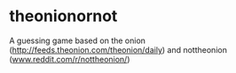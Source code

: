 theonionornot
=============

A guessing game based on the onion (http://feeds.theonion.com/theonion/daily) and nottheonion (www.reddit.com/r/nottheonion/)
